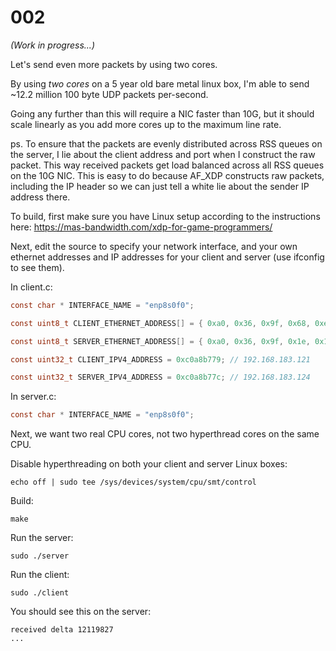# 002

_(Work in progress...)_

Let's send even more packets by using two cores.

By using *two cores* on a 5 year old bare metal linux box, I'm able to send ~12.2 million 100 byte UDP packets per-second.

Going any further than this will require a NIC faster than 10G, but it should scale linearly as you add more cores up to the maximum line rate.

ps. To ensure that the packets are evenly distributed across RSS queues on the server, I lie about the client address and port when I construct the raw packet. This way received packets get load balanced across all RSS queues on the 10G NIC. This is easy to do because AF_XDP constructs raw packets, including the IP header so we can just tell a white lie about the sender IP address there.

To build, first make sure you have Linux setup according to the instructions here: https://mas-bandwidth.com/xdp-for-game-programmers/

Next, edit the source to specify your network interface, and your own ethernet addresses and IP addresses for your client and server (use ifconfig to see them).

In client.c:

```c
const char * INTERFACE_NAME = "enp8s0f0";

const uint8_t CLIENT_ETHERNET_ADDRESS[] = { 0xa0, 0x36, 0x9f, 0x68, 0xeb, 0x98 };

const uint8_t SERVER_ETHERNET_ADDRESS[] = { 0xa0, 0x36, 0x9f, 0x1e, 0x1a, 0xec };

const uint32_t CLIENT_IPV4_ADDRESS = 0xc0a8b779; // 192.168.183.121

const uint32_t SERVER_IPV4_ADDRESS = 0xc0a8b77c; // 192.168.183.124
```

In server.c:

```c
const char * INTERFACE_NAME = "enp8s0f0";
```

Next, we want two real CPU cores, not two hyperthread cores on the same CPU.

Disable hyperthreading on both your client and server Linux boxes:

```console
echo off | sudo tee /sys/devices/system/cpu/smt/control
```

Build:

`make`

Run the server:

`sudo ./server`

Run the client:

`sudo ./client`

You should see this on the server:

```
received delta 12119827
...
```
